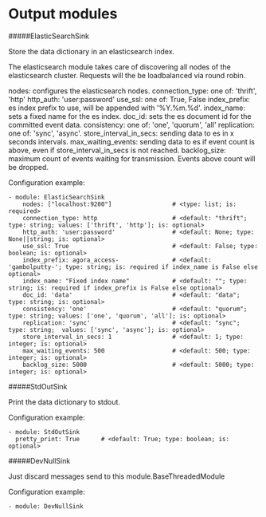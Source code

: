 Output modules
==========

#####ElasticSearchSink

Store the data dictionary in an elasticsearch index.

The elasticsearch module takes care of discovering all nodes of the elasticsearch cluster.
Requests will the be loadbalanced via round robin.

nodes: configures the elasticsearch nodes.
connection_type: one of: 'thrift', 'http'
http_auth: 'user:password'
use_ssl: one of: True, False
index_prefix: es index prefix to use, will be appended with '%Y.%m.%d'.
index_name: sets a fixed name for the es index.
doc_id: sets the es document id for the committed event data.
consistency: one of: 'one', 'quorum', 'all'
replication: one of: 'sync', 'async'.
store_interval_in_secs: sending data to es in x seconds intervals.
max_waiting_events: sending data to es if event count is above, even if store_interval_in_secs is not reached.
backlog_size: maximum count of events waiting for transmission. Events above count will be dropped.

Configuration example:

    - module: ElasticSearchSink
        nodes: ["localhost:9200"]                 # <type: list; is: required>
        connection_type: http                     # <default: "thrift"; type: string; values: ['thrift', 'http']; is: optional>
        http_auth: 'user:password'                # <default: None; type: None||string; is: optional>
        use_ssl: True                             # <default: False; type: boolean; is: optional>
        index_prefix: agora_access-               # <default: 'gambolputty-'; type: string; is: required if index_name is False else optional>
        index_name: "Fixed index name"            # <default: ""; type: string; is: required if index_prefix is False else optional>
        doc_id: 'data'                            # <default: "data"; type: string; is: optional>
        consistency: 'one'                        # <default: "quorum"; type: string; values: ['one', 'quorum', 'all']; is: optional>
        replication: 'sync'                       # <default: "sync"; type: string;  values: ['sync', 'async']; is: optional>
        store_interval_in_secs: 1                 # <default: 1; type: integer; is: optional>
        max_waiting_events: 500                   # <default: 500; type: integer; is: optional>
        backlog_size: 5000                        # <default: 5000; type: integer; is: optional>

#####StdOutSink

Print the data dictionary to stdout.

Configuration example:

    - module: StdOutSink
      pretty_print: True      # <default: True; type: boolean; is: optional>

#####DevNullSink

Just discard messages send to this module.BaseThreadedModule

Configuration example:

    - module: DevNullSink